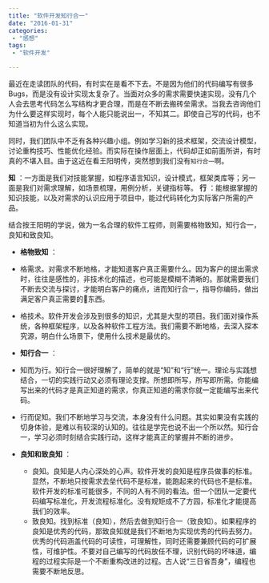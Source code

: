 ```yaml
---
title: "软件开发知行合一"
date: "2016-01-31"
categories:
 - "感想"
tags:
 - "软件开发"

---
```


最近在走读团队的代码，有时实在是看不下去。不是因为他们的代码编写有很多Bugs，而是没有设计实现太复杂了。当面对众多的需求需要快速实现，没有几个人会去思考代码怎么写结构才更合理，而是在不断去搬砖垒需求。当我去咨询他们为什么要这样实现时，每个人能只能说出一，不知其二。即使自己写的代码，也不知道当初为什么这么实现。

同时，我们团队中不乏有各种兴趣小组。例如学习新的技术框架，交流设计模型，讨论重构技巧、性能优化经验。而实际在操作层面上，代码却正如前面所讲，有时真的不堪入目。由于这近在看王阳明传，突然想到我们没有`知行合一`啊。
<!--more-->
__知__ ：一方面是我们对技能掌握，如程序语言知识，设计模式，框架类库等；另一面是我们对需求理解，如场景梳理，用例分析，关键指标等。
__行__ ：能根据掌握的知识技能，以及对需求的认识应用于项目中，能过代码转化为实际客户所需的产品。

结合按王阳明的学说，做为一名合理的软件工程师，则需要格物致知，知行合一，良知和致良知。

 * __格物致知__ ：
 
  * 格需求。对需求不断地格，才能知道客户真正需要什么。因为客户的提出需求时，往往是感性的，非技术化的描述，也可能是模糊不清晰的。那就需要我们不断去交流与探讨，才能明白客户的痛点，进而知行合一，指导你编码，做出满足客户真正需要的东西。
  * 格技术。软件开发会涉及到很多的知识，尤其是大型的项目。我们面对操作系统，各种框架程序，以及各种软件工程方法。我们需要不断地格，去深入探本究源，明白什么场景下，使用什么技术是最优的。
 
 * __知行合一__ ： 
  
  * 知而为行。知行合一很好理解了，简单的就是“知”和“行”统一。理论与实践想结合，一切的实践行动又必须有理论支撑。所想即所写，所写即所需。你能编写出来的代码才是真正知道的需求，你真正知道的需求你就一定能编写出来代码。
  * 行而促知。我们不断地学习与交流，本身没有什么问题。其实如果没有实践的切身体验，是难以有较深的认知的。往往是学完也说不出一个所以然。知行合一，学习必须时刻结合实践行动，这样才能真正的掌握并不断的进步。

 * __良知和致良知__ ：
 
 	* 良知。良知是人内心深处的心声。软件开发的良知是程序员做事的标准。显然，不断地只按需求去垒代码不是标准，能跑起来的代码也不是标准。软件开发的标准可能很多，不同的人有不同的看法。但一个团队一定要代码编写标准化，开发流程标准化。没有规矩成不了方园，标准化才能提高我们的效率。
	* 致良知。找到标准（良知），然后去做到知行合一（致良知）。如果程序的良知是优秀的代码，那致良知就是我们不断地为实现优秀的代码去努力。优秀的代码涵盖代码的可读性，可理解性，同时还需要兼顾代码的可扩展性，可维护性。不要对自己编写的代码放任不理，识别代码的坏味道，编程的过程实际是一个不断重构改进的过程。古人说“三日省吾身”，编程也需要不断地反思。
